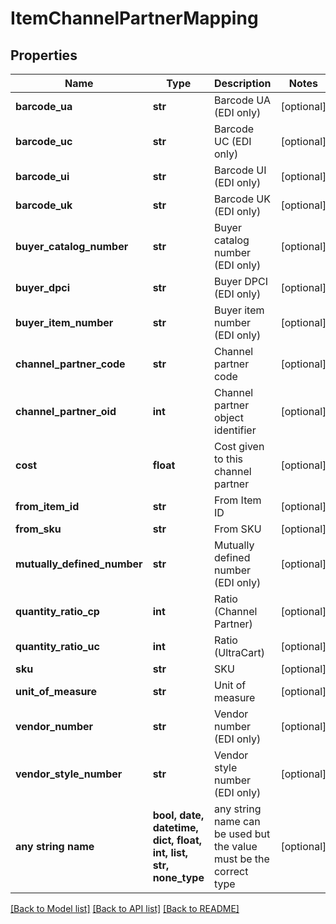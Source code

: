 # ItemChannelPartnerMapping


## Properties
Name | Type | Description | Notes
------------ | ------------- | ------------- | -------------
**barcode_ua** | **str** | Barcode UA (EDI only) | [optional] 
**barcode_uc** | **str** | Barcode UC (EDI only) | [optional] 
**barcode_ui** | **str** | Barcode UI (EDI only) | [optional] 
**barcode_uk** | **str** | Barcode UK (EDI only) | [optional] 
**buyer_catalog_number** | **str** | Buyer catalog number (EDI only) | [optional] 
**buyer_dpci** | **str** | Buyer DPCI (EDI only) | [optional] 
**buyer_item_number** | **str** | Buyer item number (EDI only) | [optional] 
**channel_partner_code** | **str** | Channel partner code | [optional] 
**channel_partner_oid** | **int** | Channel partner object identifier | [optional] 
**cost** | **float** | Cost given to this channel partner | [optional] 
**from_item_id** | **str** | From Item ID | [optional] 
**from_sku** | **str** | From SKU | [optional] 
**mutually_defined_number** | **str** | Mutually defined number (EDI only) | [optional] 
**quantity_ratio_cp** | **int** | Ratio (Channel Partner) | [optional] 
**quantity_ratio_uc** | **int** | Ratio (UltraCart) | [optional] 
**sku** | **str** | SKU | [optional] 
**unit_of_measure** | **str** | Unit of measure | [optional] 
**vendor_number** | **str** | Vendor number (EDI only) | [optional] 
**vendor_style_number** | **str** | Vendor style number (EDI only) | [optional] 
**any string name** | **bool, date, datetime, dict, float, int, list, str, none_type** | any string name can be used but the value must be the correct type | [optional]

[[Back to Model list]](../README.md#documentation-for-models) [[Back to API list]](../README.md#documentation-for-api-endpoints) [[Back to README]](../README.md)


